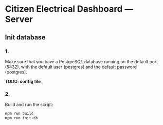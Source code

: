 # Citizen Electrical Dashboard — Server

## Init database

### 1.

Make sure that you have a PostgreSQL database running on the default port (5432), with the default user (postgres) and the default password (postgres).

**TODO: config file**

### 2.

Build and run the script:

```bash
npm run build
npm run init-db
```
